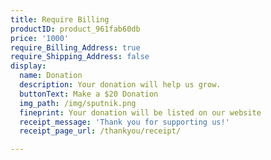 ```yaml
---
title: Require Billing
productID: product_961fab60db
price: '1000'
require_Billing_Address: true
require_Shipping_Address: false
display:
  name: Donation
  description: Your donation will help us grow.
  buttonText: Make a $20 Donation
  img_path: /img/sputnik.png
  fineprint: Your donation will be listed on our website
  receipt_message: 'Thank you for supporting us!'
  receipt_page_url: /thankyou/receipt/

---
```

